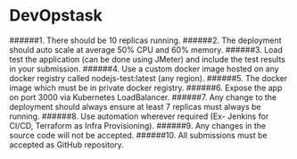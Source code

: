# DevOpstask
######1. There should be 10 replicas running.
######2. The deployment should auto scale at average 50% CPU and 60% memory.
######3. Load test the application (can be done using JMeter) and include the test results in your submission.
######4. Use a custom docker image hosted on any docker registry called nodejs-test:latest (any region).
######5. The docker image which must be in private docker registry.
######6. Expose the app on port 3000 via Kubernetes LoadBalancer.
######7. Any change to the deployment should always ensure at least 7 replicas must always be running.
######8. Use automation wherever required (Ex- Jenkins for CI/CD, Terraform as Infra Provisioning).
######9. Any changes in the source code will not be accepted.
######10. All submissions must be accepted as GitHub repository.
